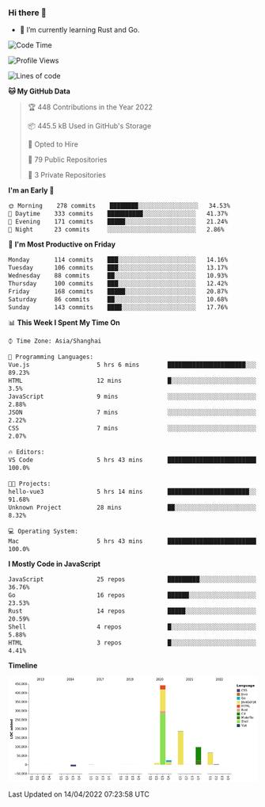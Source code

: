 ### Hi there 👋

- 🌱 I’m currently learning Rust and Go.

<!--START_SECTION:waka-->
![Code Time](http://img.shields.io/badge/Code%20Time-322%20hrs-blue)

![Profile Views](http://img.shields.io/badge/Profile%20Views-1-blue)

![Lines of code](https://img.shields.io/badge/From%20Hello%20World%20I%27ve%20Written-829%20Thousand%20lines%20of%20code-blue)

**🐱 My GitHub Data** 

> 🏆 448 Contributions in the Year 2022
 > 
> 📦 445.5 kB Used in GitHub's Storage 
 > 
> 💼 Opted to Hire
 > 
> 📜 79 Public Repositories 
 > 
> 🔑 3 Private Repositories  
 > 
**I'm an Early 🐤** 

```text
🌞 Morning    278 commits    ████████░░░░░░░░░░░░░░░░░   34.53% 
🌆 Daytime    333 commits    ██████████░░░░░░░░░░░░░░░   41.37% 
🌃 Evening    171 commits    █████░░░░░░░░░░░░░░░░░░░░   21.24% 
🌙 Night      23 commits     ░░░░░░░░░░░░░░░░░░░░░░░░░   2.86%

```
📅 **I'm Most Productive on Friday** 

```text
Monday       114 commits    ███░░░░░░░░░░░░░░░░░░░░░░   14.16% 
Tuesday      106 commits    ███░░░░░░░░░░░░░░░░░░░░░░   13.17% 
Wednesday    88 commits     ██░░░░░░░░░░░░░░░░░░░░░░░   10.93% 
Thursday     100 commits    ███░░░░░░░░░░░░░░░░░░░░░░   12.42% 
Friday       168 commits    █████░░░░░░░░░░░░░░░░░░░░   20.87% 
Saturday     86 commits     ██░░░░░░░░░░░░░░░░░░░░░░░   10.68% 
Sunday       143 commits    ████░░░░░░░░░░░░░░░░░░░░░   17.76%

```


📊 **This Week I Spent My Time On** 

```text
⌚︎ Time Zone: Asia/Shanghai

💬 Programming Languages: 
Vue.js                   5 hrs 6 mins        ██████████████████████░░░   89.23% 
HTML                     12 mins             █░░░░░░░░░░░░░░░░░░░░░░░░   3.5% 
JavaScript               9 mins              ░░░░░░░░░░░░░░░░░░░░░░░░░   2.88% 
JSON                     7 mins              ░░░░░░░░░░░░░░░░░░░░░░░░░   2.22% 
CSS                      7 mins              ░░░░░░░░░░░░░░░░░░░░░░░░░   2.07%

🔥 Editors: 
VS Code                  5 hrs 43 mins       █████████████████████████   100.0%

🐱‍💻 Projects: 
hello-vue3               5 hrs 14 mins       ███████████████████████░░   91.68% 
Unknown Project          28 mins             ██░░░░░░░░░░░░░░░░░░░░░░░   8.32%

💻 Operating System: 
Mac                      5 hrs 43 mins       █████████████████████████   100.0%

```

**I Mostly Code in JavaScript** 

```text
JavaScript               25 repos            █████████░░░░░░░░░░░░░░░░   36.76% 
Go                       16 repos            ██████░░░░░░░░░░░░░░░░░░░   23.53% 
Rust                     14 repos            █████░░░░░░░░░░░░░░░░░░░░   20.59% 
Shell                    4 repos             █░░░░░░░░░░░░░░░░░░░░░░░░   5.88% 
HTML                     3 repos             █░░░░░░░░░░░░░░░░░░░░░░░░   4.41%

```


**Timeline**

![Chart not found](https://raw.githubusercontent.com/elton/elton/main/charts/bar_graph.png) 


 Last Updated on 14/04/2022 07:23:58 UTC
<!--END_SECTION:waka-->

<!--
**elton/elton** is a ✨ _special_ ✨ repository because its `README.md` (this file) appears on your GitHub profile.

Here are some ideas to get you started:

- 🔭 I’m currently working on ...
- 🌱 I’m currently learning ...
- 👯 I’m looking to collaborate on ...
- 🤔 I’m looking for help with ...
- 💬 Ask me about ...
- 📫 How to reach me: ...
- 😄 Pronouns: ...
- ⚡ Fun fact: ...
-->
